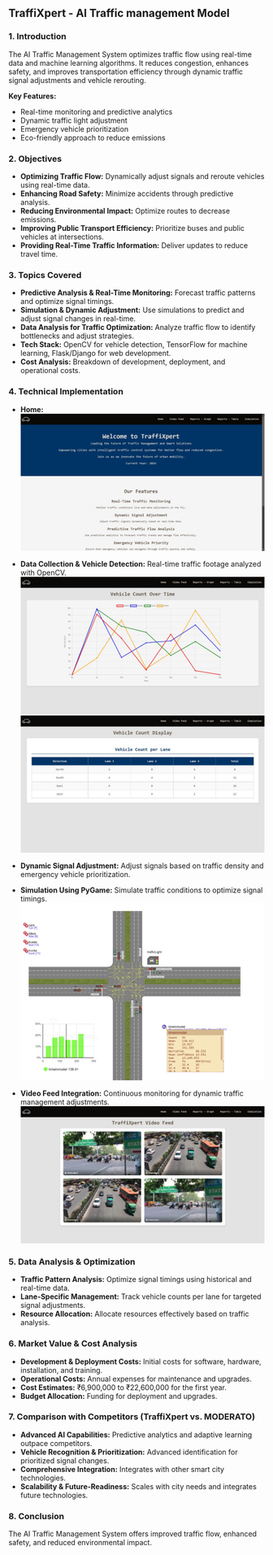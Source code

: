 

## TraffiXpert - AI Traffic management Model

### 1. Introduction
The AI Traffic Management System optimizes traffic flow using real-time data and machine learning algorithms. It reduces congestion, enhances safety, and improves transportation efficiency through dynamic traffic signal adjustments and vehicle rerouting.

**Key Features:**
- Real-time monitoring and predictive analytics
- Dynamic traffic light adjustment
- Emergency vehicle prioritization
- Eco-friendly approach to reduce emissions

### 2. Objectives
- **Optimizing Traffic Flow:** Dynamically adjust signals and reroute vehicles using real-time data.
- **Enhancing Road Safety:** Minimize accidents through predictive analysis.
- **Reducing Environmental Impact:** Optimize routes to decrease emissions.
- **Improving Public Transport Efficiency:** Prioritize buses and public vehicles at intersections.
- **Providing Real-Time Traffic Information:** Deliver updates to reduce travel time.

### 3. Topics Covered
- **Predictive Analysis & Real-Time Monitoring:** Forecast traffic patterns and optimize signal timings.
- **Simulation & Dynamic Adjustment:** Use simulations to predict and adjust signal changes in real-time.
- **Data Analysis for Traffic Optimization:** Analyze traffic flow to identify bottlenecks and adjust strategies.
- **Tech Stack:** OpenCV for vehicle detection, TensorFlow for machine learning, Flask/Django for web development.
- **Cost Analysis:** Breakdown of development, deployment, and operational costs.

### 4. Technical Implementation
- **Home:**
  ![Project Screenshot](images/index.jpg)
- **Data Collection & Vehicle Detection:** Real-time traffic footage analyzed with OpenCV.
   ![Project Screenshot](images/data.jpg)
   ![Project Screenshot](images/count.jpg)
- **Dynamic Signal Adjustment:** Adjust signals based on traffic density and emergency vehicle prioritization.
  
- **Simulation Using PyGame:** Simulate traffic conditions to optimize signal timings.
  ![Project Screenshot](images/simulation.jpg.png)

- **Video Feed Integration:** Continuous monitoring for dynamic traffic management adjustments.
  ![Project Screenshot](images/feed.jpg)

### 5. Data Analysis & Optimization
- **Traffic Pattern Analysis:** Optimize signal timings using historical and real-time data.
- **Lane-Specific Management:** Track vehicle counts per lane for targeted signal adjustments.
- **Resource Allocation:** Allocate resources effectively based on traffic analysis.

### 6. Market Value & Cost Analysis
- **Development & Deployment Costs:** Initial costs for software, hardware, installation, and training.
- **Operational Costs:** Annual expenses for maintenance and upgrades.
- **Cost Estimates:** ₹6,900,000 to ₹22,600,000 for the first year.
- **Budget Allocation:** Funding for deployment and upgrades.

### 7. Comparison with Competitors (TraffiXpert vs. MODERATO)
- **Advanced AI Capabilities:** Predictive analytics and adaptive learning outpace competitors.
- **Vehicle Recognition & Prioritization:** Advanced identification for prioritized signal changes.
- **Comprehensive Integration:** Integrates with other smart city technologies.
- **Scalability & Future-Readiness:** Scales with city needs and integrates future technologies.

### 8. Conclusion
The AI Traffic Management System offers improved traffic flow, enhanced safety, and reduced environmental impact.
